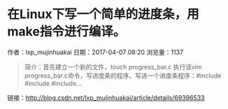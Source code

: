 # 在Linux下写一个简单的进度条，用make指令进行编译。
作者：lxp_mujinhuakai
日期：2017-04-07 08:20
浏览量：1137
> 简介：首先建立一个新的文件，touch progress_bar.c 执行该vim progress_bar.c命令，写进度条的程序。写进一个进度条程序：#include
#include
#include...

 链接：http://blog.csdn.net/lxp_mujinhuakai/article/details/69396533
